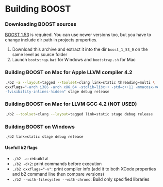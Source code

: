 # Building BOOST

### Downloading BOOST sources
[BOOST 1.53](http://sourceforge.net/projects/boost/files/boost/1.53.0/) is required. You can use newer versions too, 
but you have to change include dir path in projects properties.

1. Download this archive and extract it into the dir `boost_1_53_0` on the same level as source folder
2. Launch `bootstrap.bat` for Windows and `bootstrap.sh` for Mac
 
### Building BOOST on Mac for Apple LLVM compiler 4.2
```bash
./b2 -a --layout=tagged --toolset=clang link=static threading=multi \
cxxflags="-arch i386 -arch x86_64 -stdlib=libc++ -std=c++11 -mmacosx-version-min=10.7 \
-fvisibility-inlines-hidden" stage debug release
```

### ~~Building BOOST on Mac for LLVM GCC 4.2~~ (NOT USED)
```bash
./b2 --toolset=clang --layout=tagged link=static stage debug release
```

### Building BOOST on Windows
```bash
./b2 link=static stage debug release
```

#### Usefull b2 flags
* `./b2 -a`: rebuild al
* `./b2 -d+2`: print commands before execution
* `./b2 cxxflags="-v"`: print compiler info (add it to both XCode properties and b2 command line then compare versions)
* `./b2 --with-filesystem --with-chrono`: Build only specified libraries
